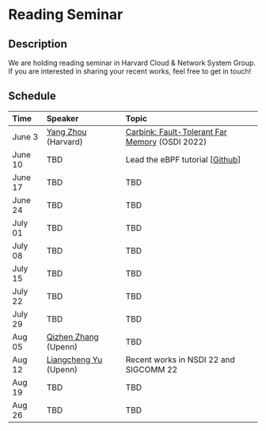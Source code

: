 # Reading Seminar

## Description
We are holding reading seminar in Harvard Cloud & Network System Group. If you are interested in sharing your recent works, feel free to get in touch! 


## Schedule
| Time  | Speaker  | Topic |
| :------------ |:---------------| :-----|
| June 3     | [Yang Zhou](https://yangzhou1997.github.io/) (Harvard)| [Carbink: Fault-Tolerant Far Memory](https://www.usenix.org/conference/osdi22/presentation/zhou-yang) (OSDI 2022) |
| June 10     | TBD | Lead the eBPF tutorial [[Github](https://github.com/lizrice/ebpf-beginners)]  |
| June 17     | TBD |  TBD |
| June 24     | TBD |  TBD |
| July 01     | TBD |  TBD |
| July 08     | TBD |  TBD |
| July 15     | TBD |  TBD |
| July 22     | TBD |  TBD |
| July 29     | TBD |  TBD |
| Aug  05     | [Qizhen Zhang](https://www.cis.upenn.edu/~qizhen/) (Upenn) |  TBD |
| Aug  12   | [Liangcheng Yu](https://liangchengyu.com/) (Upenn)|  Recent works in NSDI 22 and SIGCOMM 22 |
| Aug  19   | TBD |  TBD |
| Aug  26   | TBD |  TBD |
